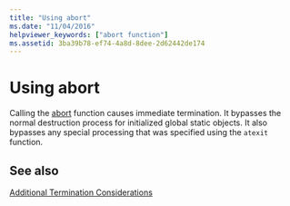 ```yaml
---
title: "Using abort"
ms.date: "11/04/2016"
helpviewer_keywords: ["abort function"]
ms.assetid: 3ba39b78-ef74-4a8d-8dee-2d62442de174
---
```

# Using abort

Calling the [abort](../c-runtime-library/reference/abort.md) function causes immediate termination. It bypasses the normal destruction process for initialized global static objects. It also bypasses any special processing that was specified using the `atexit` function.

## See also

[Additional Termination Considerations](../cpp/additional-termination-considerations.md)
